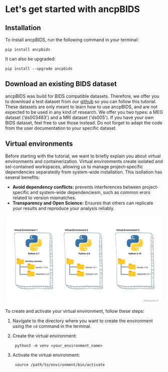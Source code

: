 # Let's get started with ancpBIDS

## Installation
To install ancpBIDS, run the following command in your terminal:

    pip install ancpbids

It can also be upgraded:

    pip install --upgrade ancpbids


## Download an existing BIDS dataset

ancpBIDS was build for BIDS compatible datasets. Therefore, we offer you to download a test dataset from our [github](https://github.com/ANCPLabOldenburg/ancp-bids-dataset) so you can follow this tutorial. These datasets are only meant to learn how to use ancpBIDS, and are not expected to be used in any kind of research. We offer you two types: a MEG dataset ('ds003483') and a MRI dataset ('ds005'). 
If you have your own BIDS dataset, feel free to use those instead. Do not forget to adapt the code from the user documentation to your specific dataset.

## Virtual environments
Before starting with the tutorial, we want to briefly explain you about virtual environments and containerization.
Virtual environments create isolated and sel-contained workspaces, allowing us to manage project-specific dependencies separatedly from system-wide installation. This isollation has several benefits:
- **Avoid dependency conflicts:** prevents interferences between project-specific and system-wide dependenciesm, such as common erors related to version mismatches.
- **Transparency and Open Science:** Ensures that others can replicate your results and reproduce your analysis reliably.

<img src="../static/environment.jpg" alt="bids-schema" width="600px" align="center">

To create and activate your virtual environment, follow these steps:
1. Navigate to the directory where you want to create the environment using the `cd` command in the terminal.
2. Create the virtual environment:

        python3 -m venv <your_environment_name>

3. Activate the virtual environment:

        source /path/to/environment/bin/activate
